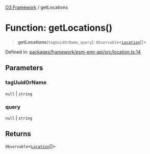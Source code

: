 [O3 Framework](../API.md) / getLocations

# Function: getLocations()

> **getLocations**(`tagUuidOrName`, `query`): `Observable`\<[`Location`](../interfaces/Location.md)[]\>

Defined in: [packages/framework/esm-emr-api/src/location.ts:14](https://github.com/openmrs/openmrs-esm-core/blob/85cde3ce59cd3d29230c98040a3f53525e808725/packages/framework/esm-emr-api/src/location.ts#L14)

## Parameters

### tagUuidOrName

`null` | `string`

### query

`null` | `string`

## Returns

`Observable`\<[`Location`](../interfaces/Location.md)[]\>
